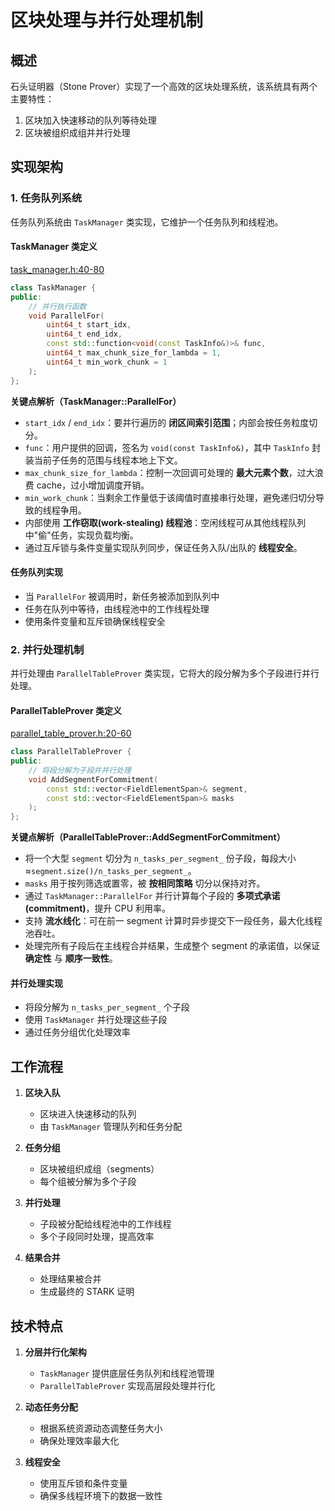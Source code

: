 # 区块处理与并行处理机制

## 概述

石头证明器（Stone Prover）实现了一个高效的区块处理系统，该系统具有两个主要特性：
1. 区块加入快速移动的队列等待处理
2. 区块被组织成组并并行处理

## 实现架构

### 1. 任务队列系统

任务队列系统由 `TaskManager` 类实现，它维护一个任务队列和线程池。

#### TaskManager 类定义
[task_manager.h:40-80](https://github.com/starkware-libs/stone-prover/blob/1414a545/src/starkware/utils/task_manager.h#L40-L80)

```cpp
class TaskManager {
public:
    // 并行执行函数
    void ParallelFor(
        uint64_t start_idx, 
        uint64_t end_idx, 
        const std::function<void(const TaskInfo&)>& func,
        uint64_t max_chunk_size_for_lambda = 1, 
        uint64_t min_work_chunk = 1
    );
};
```

**关键点解析（TaskManager::ParallelFor）**

* `start_idx` / `end_idx`：要并行遍历的 **闭区间索引范围**；内部会按任务粒度切分。
* `func`：用户提供的回调，签名为 `void(const TaskInfo&)`，其中 `TaskInfo` 封装当前子任务的范围与线程本地上下文。
* `max_chunk_size_for_lambda`：控制一次回调可处理的 **最大元素个数**，过大浪费 cache，过小增加调度开销。
* `min_work_chunk`：当剩余工作量低于该阈值时直接串行处理，避免递归切分导致的线程争用。
* 内部使用 **工作窃取(work-stealing) 线程池**：空闲线程可从其他线程队列中"偷"任务，实现负载均衡。
* 通过互斥锁与条件变量实现队列同步，保证任务入队/出队的 **线程安全**。

#### 任务队列实现
- 当 `ParallelFor` 被调用时，新任务被添加到队列中
- 任务在队列中等待，由线程池中的工作线程处理
- 使用条件变量和互斥锁确保线程安全

### 2. 并行处理机制

并行处理由 `ParallelTableProver` 类实现，它将大的段分解为多个子段进行并行处理。

#### ParallelTableProver 类定义
[parallel_table_prover.h:20-60](https://github.com/starkware-libs/stone-prover/blob/1414a545/src/starkware/commitment_scheme/parallel_table_prover.h#L20-L60)

```cpp
class ParallelTableProver {
public:
    // 将段分解为子段并并行处理
    void AddSegmentForCommitment(
        const std::vector<FieldElementSpan>& segment,
        const std::vector<FieldElementSpan>& masks
    );
};
```

**关键点解析（ParallelTableProver::AddSegmentForCommitment）**

* 将一个大型 `segment` 切分为 `n_tasks_per_segment_` 份子段，每段大小≈`segment.size()/n_tasks_per_segment_`。
* `masks` 用于按列筛选或置零，被 **按相同策略** 切分以保持对齐。
* 通过 `TaskManager::ParallelFor` 并行计算每个子段的 **多项式承诺(commitment)**，提升 CPU 利用率。
* 支持 **流水线化**：可在前一 segment 计算时异步提交下一段任务，最大化线程池吞吐。
* 处理完所有子段后在主线程合并结果，生成整个 segment 的承诺值，以保证 **确定性** 与 **顺序一致性**。

#### 并行处理实现
- 将段分解为 `n_tasks_per_segment_` 个子段
- 使用 `TaskManager` 并行处理这些子段
- 通过任务分组优化处理效率

## 工作流程

1. **区块入队**
   - 区块进入快速移动的队列
   - 由 `TaskManager` 管理队列和任务分配

2. **任务分组**
   - 区块被组织成组（segments）
   - 每个组被分解为多个子段

3. **并行处理**
   - 子段被分配给线程池中的工作线程
   - 多个子段同时处理，提高效率

4. **结果合并**
   - 处理结果被合并
   - 生成最终的 STARK 证明

## 技术特点

1. **分层并行化架构**
   - `TaskManager` 提供底层任务队列和线程池管理
   - `ParallelTableProver` 实现高层段处理并行化

2. **动态任务分配**
   - 根据系统资源动态调整任务大小
   - 确保处理效率最大化

3. **线程安全**
   - 使用互斥锁和条件变量
   - 确保多线程环境下的数据一致性